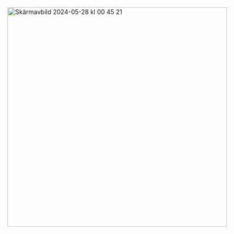 <img width="500" alt="Skärmavbild 2024-05-28 kl  00 45 21" src="https://github.com/Mohammed-Dawood/CSS_Workshop/assets/78726877/49834861-f766-4a07-b89d-7504566aa90f">
